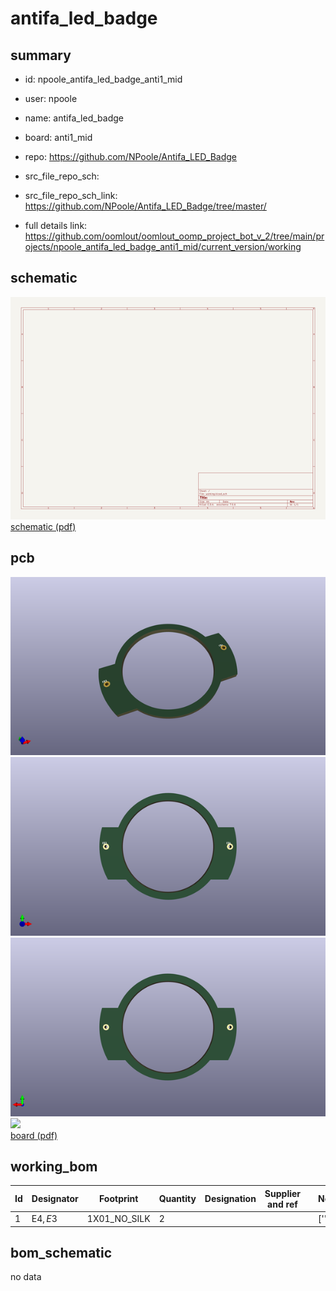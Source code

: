 # antifa_led_badge
 
## summary 
* id: npoole_antifa_led_badge_anti1_mid
* user: npoole
* name: antifa_led_badge
* board: anti1_mid
* repo: https://github.com/NPoole/Antifa_LED_Badge



* src_file_repo_sch: 
* src_file_repo_sch_link: https://github.com/NPoole/Antifa_LED_Badge/tree/master/
* full details link: https://github.com/oomlout/oomlout_oomp_project_bot_v_2/tree/main/projects/npoole_antifa_led_badge_anti1_mid/current_version/working  

## schematic  
![](working_schematic_600.png)  
[schematic (pdf)](working_schematic.pdf) 






















## pcb  
![](working_3d_600.png) 
![](working_3d_front_600.png)  
![](working_3d_back_600.png)  
![](working_600.png)  
[board (pdf)](working.pdf)  

## working_bom
| Id | Designator | Footprint | Quantity | Designation | Supplier and ref |  | None | 
| --- | --- | --- | --- | --- | --- | --- | --- | 
| 1 | E$4,E$3 | 1X01_NO_SILK | 2 |  |  |  | [''] | 


## bom_schematic
no data



